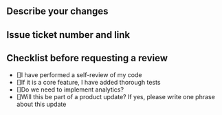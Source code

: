 ## Describe your changes

## Issue ticket number and link

## Checklist before requesting a review
- []I have performed a self-review of my code
- []If it is a core feature, I have added thorough tests
- []Do we need to implement analytics?
- []Will this be part of a product update? If yes, please write one phrase about this update
